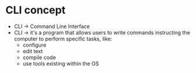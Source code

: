 # CLI concept



* CLI -> Command Line Interface
* CLI -> it's a program that allows users to write commands instructing the computer to perform specific tasks, like:
  * configure
  * edit text
  * compile code
  * use tools existing within the OS
